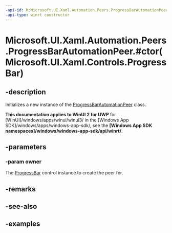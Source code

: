 ```yaml
---
-api-id: M:Microsoft.UI.Xaml.Automation.Peers.ProgressBarAutomationPeer.#ctor(Microsoft.UI.Xaml.Controls.ProgressBar)
-api-type: winrt constructor
---
```


# Microsoft.UI.Xaml.Automation.Peers.ProgressBarAutomationPeer.#ctor(Microsoft.UI.Xaml.Controls.ProgressBar)

<!--
public ProgressBarAutomationPeer (Microsoft.UI.Xaml.Controls.ProgressBar owner);
-->

## -description

Initializes a new instance of the [ProgressBarAutomationPeer](progressbarautomationpeer.md) class.

**This documentation applies to WinUI 2 for UWP** for [WinUI]/windows/apps/winui/winui3/ in the [Windows App SDK]/windows/apps/windows-app-sdk/, see the **[Windows App SDK namespaces]/windows/windows-app-sdk/api/winrt/**.

## -parameters

### -param owner

The [ProgressBar](../microsoft.ui.xaml.controls/progressbar.md) control instance to create the peer for.

## -remarks

## -see-also

## -examples


